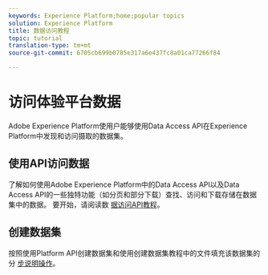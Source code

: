 ```yaml
---
keywords: Experience Platform;home;popular topics
solution: Experience Platform
title: 数据访问教程
topic: tutorial
translation-type: tm+mt
source-git-commit: 6705cb699b0785e317a6e437fc8a01ca77266f84

---
```



# 访问体验平台数据

Adobe Experience Platform使用户能够使用Data Access API在Experience Platform中发现和访问摄取的数据集。

## 使用API访问数据

了解如何使用Adobe Experience Platform中的Data Access API以及Data Access API的一些独特功能（如分页和部分下载）查找、访问和下载存储在数据集中的数据。 要开始，请阅读数 [据访问API教程](../data-access/tutorials/dataset-data.md)。

## 创建数据集

按照使用Platform API创建数据集和使用创建数据集教程中的文件填充该数据集的分 [步说明操作](../catalog/datasets/create.md)。